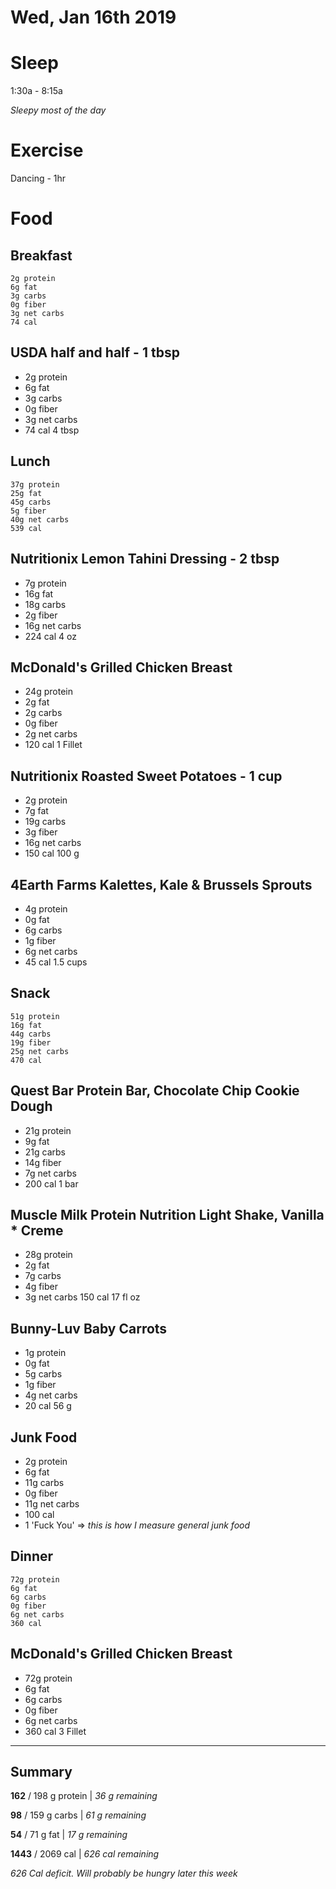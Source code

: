 # Wed, Jan 16th 2019

# Sleep
1:30a - 8:15a

_Sleepy most of the day_
# Exercise
Dancing - 1hr

# Food


## Breakfast
    2g protein
    6g fat
    3g carbs
    0g fiber
    3g net carbs
    74 cal
## USDA half and half - 1 tbsp
* 2g protein
* 6g fat
* 3g carbs
* 0g fiber
* 3g net carbs
* 74 cal
4 tbsp

## Lunch
    37g protein
    25g fat
    45g carbs
    5g fiber
    40g net carbs
    539 cal
## Nutritionix Lemon Tahini Dressing - 2 tbsp
* 7g protein
* 16g fat
* 18g carbs
* 2g fiber
* 16g net carbs
* 224 cal
4 oz
## McDonald's Grilled Chicken Breast
* 24g protein
* 2g fat
* 2g carbs
* 0g fiber
* 2g net carbs
* 120 cal
1 Fillet
## Nutritionix Roasted Sweet Potatoes - 1 cup
* 2g protein
* 7g fat
* 19g carbs
* 3g fiber
* 16g net carbs
* 150 cal
100 g
## 4Earth Farms Kalettes, Kale & Brussels Sprouts
* 4g protein
* 0g fat
* 6g carbs
* 1g fiber
* 6g net carbs
* 45 cal
1.5 cups

## Snack
    51g protein
    16g fat
    44g carbs
    19g fiber
    25g net carbs
    470 cal
## Quest Bar Protein Bar, Chocolate Chip Cookie Dough
* 21g protein
* 9g fat
* 21g carbs
* 14g fiber
* 7g net carbs
* 200 cal
1 bar
## Muscle Milk Protein Nutrition Light Shake, Vanilla * Creme
* 28g protein
* 2g fat
* 7g carbs
* 4g fiber
* 3g net carbs
150 cal
17 fl oz
## Bunny-Luv Baby Carrots
* 1g protein
* 0g fat
* 5g carbs
* 1g fiber
* 4g net carbs
* 20 cal
56 g
## Junk Food
* 2g protein
* 6g fat
* 11g carbs
* 0g fiber
* 11g net carbs
* 100 cal
* 1 'Fuck You' => _this is how I measure general junk food_

## Dinner
    72g protein
    6g fat
    6g carbs
    0g fiber
    6g net carbs
    360 cal
## McDonald's Grilled Chicken Breast
* 72g protein
* 6g fat
* 6g carbs
* 0g fiber
* 6g net carbs
* 360 cal
3 Fillet


***
## Summary
**162** / 198 g protein | _36 g remaining_

**98** / 159 g carbs | _61 g remaining_

**54** / 71 g fat | _17 g remaining_

**1443** / 2069 cal | _626 cal remaining_

_626 Cal deficit. Will probably be hungry later this week_